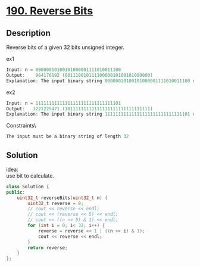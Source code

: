 # [190. Reverse Bits](https://leetcode.com/problems/reverse-bits/)


## Description

Reverse bits of a given 32 bits unsigned integer.

ex1
```cpp
Input: n = 00000010100101000001111010011100
Output:    964176192 (00111001011110000010100101000000)
Explanation: The input binary string 00000010100101000001111010011100 represents the unsigned integer 43261596, so return 964176192 which its binary representation is 00111001011110000010100101000000.
```

ex2
```cpp
Input: n = 11111111111111111111111111111101
Output:   3221225471 (10111111111111111111111111111111)
Explanation: The input binary string 11111111111111111111111111111101 represents the unsigned integer 4294967293, so return 3221225471 which its binary representation is 10111111111111111111111111111111.
```

Constraints\
```cpp
The input must be a binary string of length 32
```

## Solution

idea:\
use bit to calculate.

```cpp
class Solution {
public:
    uint32_t reverseBits(uint32_t n) {
        uint32_t reverse = 0;
        // cout << reverse << endl;
        // cout << (reverse << 5) << endl;
        // cout << ((n >> 5) & 1) << endl;
        for (int i = 0; i< 32; i++) {
            reverse = reverse << 1 | ((n >> i) & 1);
            cout << reverse << endl;
        }
        return reverse;
    }
};
```










